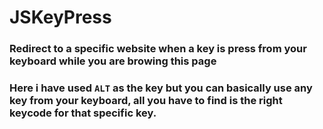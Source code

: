 <h1>JSKeyPress</h1>
<h3>Redirect to a specific website when a key is press from your keyboard while you are browing this page</h3>
<h3>Here i have used <code>ALT</code> as the key but you can basically use any key from your keyboard, all you have to find is the right keycode for that specific key. </h3>